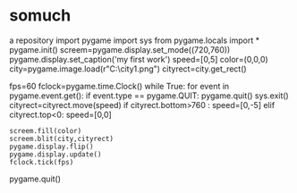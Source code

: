 # somuch
a repository
import pygame
import sys
from pygame.locals import *
pygame.init()
screem=pygame.display.set_mode((720,760))
pygame.display.set_caption('my first work')
speed=[0,5]
color=(0,0,0)
city=pygame.image.load(r"C:\city1.png")
cityrect=city.get_rect()

fps=60
fclock=pygame.time.Clock()
while True:
    for event in pygame.event.get():
        if event.type == pygame.QUIT:
            pygame.quit()
            sys.exit()
    cityrect=cityrect.move(speed)
    if cityrect.bottom>760 :
        speed=[0,-5]
    elif cityrect.top<0:
        speed=[0,0]

    screem.fill(color)
    screem.blit(city,cityrect)
    pygame.display.flip()
    pygame.display.update()
    fclock.tick(fps)
pygame.quit()
